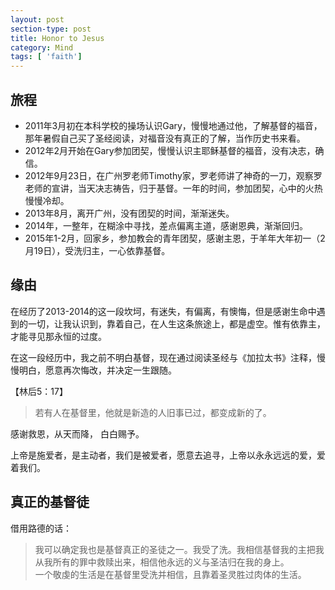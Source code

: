 ```yaml
---
layout: post
section-type: post
title: Honor to Jesus
category: Mind
tags: [ 'faith']
---
```

## 旅程

* 2011年3月初在本科学校的操场认识Gary，慢慢地通过他，了解基督的福音，那年暑假自己买了圣经阅读，对福音没有真正的了解，当作历史书来看。  
* 2012年2月开始在Gary参加团契，慢慢认识主耶稣基督的福音，没有决志，确信。
* 2012年9月23日，在广州罗老师Timothy家，罗老师讲了神奇的一刀，观察罗老师的宣讲，当天决志祷告，归于基督。一年的时间，参加团契，心中的火热慢慢冷却。
* 2013年8月，离开广州，没有团契的时间，渐渐迷失。
* 2014年，一整年，在糊涂中寻找，差点偏离主道，感谢恩典，渐渐回归。
* 2015年1-2月，回家乡，参加教会的青年团契，感谢主恩，于羊年大年初一（2月19日），受洗归主，一心依靠基督。

## 缘由

在经历了2013-2014的这一段坎坷，有迷失，有偏离，有懊悔，但是感谢生命中遇到的一切，让我认识到，靠着自己，在人生这条旅途上，都是虚空。惟有依靠主，才能寻见那永恒的过度。

在这一段经历中，我之前不明白基督，现在通过阅读圣经与《加拉太书》注释，慢慢明白，愿意再次悔改，并决定一生跟随。

【林后5：17】

> 若有人在基督里，他就是新造的人旧事已过，都变成新的了。

感谢救恩，从天而降， 白白赐予。

上帝是施爱者，是主动者，我们是被爱者，愿意去追寻，上帝以永永远远的爱，爱着我们。

## 真正的基督徒

借用路德的话：

> 我可以确定我也是基督真正的圣徒之一。我受了洗。我相信基督我的主把我从我所有的罪中救赎出来，相信他永远的义与圣洁归在我的身上。  
> 一个敬虔的生活是在基督里受洗并相信，且靠着圣灵胜过肉体的生活。